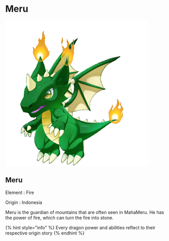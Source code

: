 # Meru

![](../../.gitbook/assets/naga4.gif)

## Meru&#x20;

Element : Fire&#x20;

Origin : Indonesia&#x20;

Meru is the guardian of mountains that are often seen in MahaMeru. He has the power of fire, which can turn the fire into stone.&#x20;

{% hint style="info" %}
Every dragon power and abilities reflect to their respective origin story
{% endhint %}
